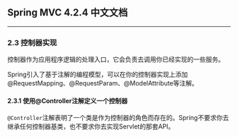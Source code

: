## Spring MVC 4.2.4 中文文档

---

### 2.3 控制器实现

控制器作为应用程序逻辑的处理入口，它会负责去调用你已经实现的一些服务。

Spring引入了基于注解的编程模型，可以在你的控制器实现上添加@RequestMapping、@RequestParam、@ModelAttribute等注解。

#### 2.3.1 使用@Controller注解定义一个控制器

`@Controller`注解表明了一个类是作为控制器的角色而存在的。Spring不要求你去继承任何控制器基类，也不要求你去实现Servlet的那套API。